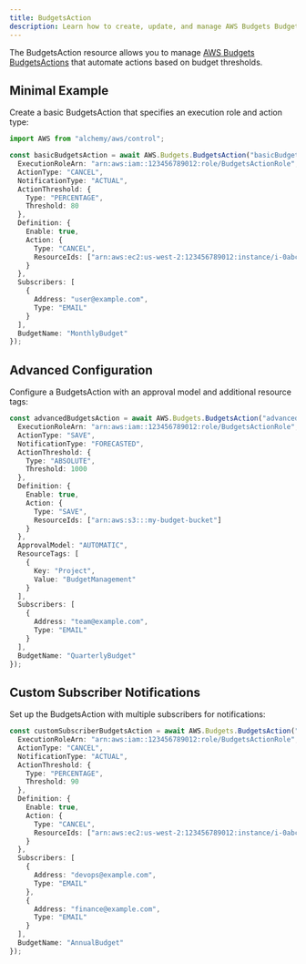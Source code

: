 ```yaml
---
title: BudgetsAction
description: Learn how to create, update, and manage AWS Budgets BudgetsActions using Alchemy Cloud Control.
---
```



The BudgetsAction resource allows you to manage [AWS Budgets BudgetsActions](https://docs.aws.amazon.com/budgets/latest/userguide/) that automate actions based on budget thresholds.

## Minimal Example

Create a basic BudgetsAction that specifies an execution role and action type:

```ts
import AWS from "alchemy/aws/control";

const basicBudgetsAction = await AWS.Budgets.BudgetsAction("basicBudgetsAction", {
  ExecutionRoleArn: "arn:aws:iam::123456789012:role/BudgetsActionRole",
  ActionType: "CANCEL",
  NotificationType: "ACTUAL",
  ActionThreshold: {
    Type: "PERCENTAGE",
    Threshold: 80
  },
  Definition: {
    Enable: true,
    Action: {
      Type: "CANCEL",
      ResourceIds: ["arn:aws:ec2:us-west-2:123456789012:instance/i-0abcd1234efgh5678"]
    }
  },
  Subscribers: [
    {
      Address: "user@example.com",
      Type: "EMAIL"
    }
  ],
  BudgetName: "MonthlyBudget"
});
```

## Advanced Configuration

Configure a BudgetsAction with an approval model and additional resource tags:

```ts
const advancedBudgetsAction = await AWS.Budgets.BudgetsAction("advancedBudgetsAction", {
  ExecutionRoleArn: "arn:aws:iam::123456789012:role/BudgetsActionRole",
  ActionType: "SAVE",
  NotificationType: "FORECASTED",
  ActionThreshold: {
    Type: "ABSOLUTE",
    Threshold: 1000
  },
  Definition: {
    Enable: true,
    Action: {
      Type: "SAVE",
      ResourceIds: ["arn:aws:s3:::my-budget-bucket"]
    }
  },
  ApprovalModel: "AUTOMATIC",
  ResourceTags: [
    {
      Key: "Project",
      Value: "BudgetManagement"
    }
  ],
  Subscribers: [
    {
      Address: "team@example.com",
      Type: "EMAIL"
    }
  ],
  BudgetName: "QuarterlyBudget"
});
```

## Custom Subscriber Notifications

Set up the BudgetsAction with multiple subscribers for notifications:

```ts
const customSubscriberBudgetsAction = await AWS.Budgets.BudgetsAction("customSubscriberBudgetsAction", {
  ExecutionRoleArn: "arn:aws:iam::123456789012:role/BudgetsActionRole",
  ActionType: "CANCEL",
  NotificationType: "ACTUAL",
  ActionThreshold: {
    Type: "PERCENTAGE",
    Threshold: 90
  },
  Definition: {
    Enable: true,
    Action: {
      Type: "CANCEL",
      ResourceIds: ["arn:aws:ec2:us-west-2:123456789012:instance/i-0abcd1234efgh5678"]
    }
  },
  Subscribers: [
    {
      Address: "devops@example.com",
      Type: "EMAIL"
    },
    {
      Address: "finance@example.com",
      Type: "EMAIL"
    }
  ],
  BudgetName: "AnnualBudget"
});
```
